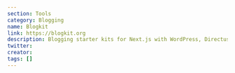 ```yaml
---
section: Tools
category: Blogging
name: Blogkit
link: https://blogkit.org
description: Blogging starter kits for Next.js with WordPress, Directus, Contentlayer & MDX.
twitter:
creator:
tags: []
---
```


